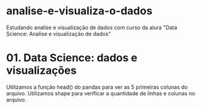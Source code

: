 # analise-e-visualiza-o-dados
Estudando analise e visualização de dados com curso da alura "Data Science:  Analise e visualização de dados"

<h1>01. Data Science: dados e visualizações</h1>
Utilizamos a função head() do pandas para ver as 5 primeiras colunas do arquivo.
Utilizamos shape para verificar a quantidade de linhas e colunas no arquivo.
